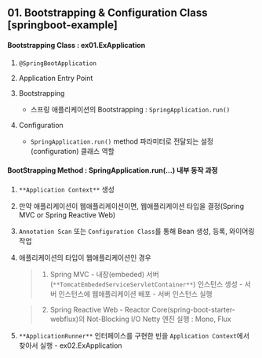 ## 01. Bootstrapping & Configuration Class [springboot-example]

#### Bootstrapping Class : ex01.ExApplication

1. `@SpringBootApplication`

2. Application Entry Point

3. Bootstrapping
	- 스프링 애플리케이션의 Bootstrapping : `SpringApplication.run()`
	
4. Configuration
	- `SpringApplication.run()` method 파라미터로 전달되는 설정(configuration) 클래스 역할
	
#### BootStrapping Method : SpringApplication.run(...) 내부 동작 과정

1. `**Application Context**` 생성

2. 만약 애플리케이션이 웹애플리케이션이면, 웹애플리케이션 타입을 결정(Spring MVC or Spring Reactive Web)

3. `Annotation Scan` 또는 `Configuration Class`를 통해 Bean 생성, 등록, 와이어링 작업

4. 애플리케이션의 타입이 웹애플리케이션인 경우

	> 1) Spring MVC
		- 내장(embeded) 서버 (`**TomcatEmbededServiceServletContainer**`) 인스턴스 생성
		- 서버 인스턴스에 웹애플리케이션 배포
		- 서버 인스턴스 실행
		
	> 2) Spring Reactive Web
		- Reactor Core(spring-boot-starter-webflux)의 Not-Blocking I/O Netty 엔진 실행 : Mono, Flux

5. `**ApplicationRunner**` 인터페이스를 구현한 빈을 `Application Context`에서 찾아서 실행 - ex02.ExApplication
